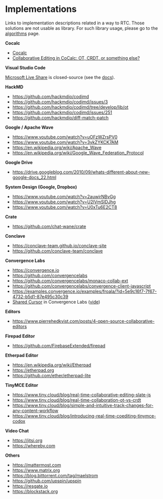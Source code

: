 # Implementations

Links to implementation descriptions related in a way to RTC. Those solutions are not usable as library. For such library usage, please go to the [algorithms](algorithms.md) page.

**Cocalc**

- [Cocalc](https://cocalc.com)
- [Collaborative Editing in CoCalc: OT, CRDT, or something else?](https://blog.cocalc.com/2018/10/11/collaborative-editing.html)

**Visual Studio Code**

[Microsoft Live Share](https://visualstudio.microsoft.com/services/live-share) is closed-source (see the [docs](https://github.com/microsoftdocs/live-share)).

**HackMD**

- <https://github.com/hackmdio/codimd>
- <https://github.com/hackmdio/codimd/issues/3>
- <https://github.com/hackmdio/codimd/tree/develop/lib/ot>
- <https://github.com/hackmdio/codimd/issues/251>
- <https://github.com/hackmdio/diff-match-patch>

**Google / Apache Wave**

- <https://www.youtube.com/watch?v=uOFzWZrsPV0>
- <https://www.youtube.com/watch?v=3ykZYKCK7AM>
- <https://en.wikipedia.org/wiki/Apache_Wave>
- <https://en.wikipedia.org/wiki/Google_Wave_Federation_Protocol>

**Google Drive**

- <https://drive.googleblog.com/2010/09/whats-different-about-new-google-docs_22.html>

**System Design (Google, Dropbox)**

- <https://www.youtube.com/watch?v=2auwirNBvGg>
- <https://www.youtube.com/watch?v=U2lVmSlDJhg>
- <https://www.youtube.com/watch?v=U0xTu6E2CT8>

**Crate**

- <https://github.com/chat-wane/crate>

**Conclave**

- <https://conclave-team.github.io/conclave-site>
- <https://github.com/conclave-team/conclave>

**Convergence Labs**

- <https://convergence.io>
- <https://github.com/convergencelabs>
- <https://github.com/convergencelabs/monaco-collab-ext>
- <https://github.com/convergencelabs/convergence-client-javascript>
- <https://examples.convergence.io/examples/froala/?id=5e9c16f7-7f67-4732-b5d1-87e495c30c39>
- [Shared Cursor](https://examples.convergence.io/examples/froala/?id=9b9d01d1-3767-4326-9dc9-057db3582a5e) in Convergence Labs ([vide](https://www.youtube.com/watch?v=42KDvoFqzsI))

**Editors**

- <https://www.pierrehedkvist.com/posts/4-open-source-collaborative-editors>

**Firepad Editor**

- <https://github.com/FirebaseExtended/firepad>

**Etherpad Editor**

- <https://en.wikipedia.org/wiki/Etherpad>
- <https://etherpad.org>
- <https://github.com/ether/etherpad-lite>

**TinyMCE Editor**

- <https://www.tiny.cloud/blog/real-time-collaborative-editing-slate-js>
- <https://www.tiny.cloud/blog/real-time-collaboration-ot-vs-crdt>
- <https://www.tiny.cloud/blog/simple-and-intuitive-track-changes-for-any-content-workflow>
- <https://www.tiny.cloud/blog/introducing-real-time-coediting-tinymce-codox>

**Video Chat**

- <https://jitsi.org>
- <https://whereby.com>

**Others**

- <https://mattermost.com>
- <https://www.matrix.org>
- <https://blog.bittorrent.com/tag/maelstrom>
- <https://github.com/upspin/upspin>
- <https://resgate.io>
- <https://blockstack.org>

